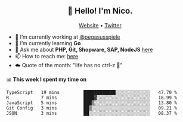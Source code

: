 <h2 align="center">👋 Hello! I'm Nico.</h2>
<p align="center">
  <a href="https://gruselhaus.com">Website</a> •
  <a href="https://twitter.com/NicoFinkernagel">Twitter</a>
</p>


- 🔭 I’m currently working at [@pegasusspiele](https://pegasus.de/en)
- 🌱 I’m currently learning **Go**
- 💬 Ask me about **PHP, Git, Shopware, SAP, NodeJS** [here](https://github.com/gruselhaus/gruselhaus/issues)
- 📫 How to reach me: [here](https://github.com/gruselhaus/gruselhaus/issues)
- ☁️ Quote of the month: "life has no ctrl-z 🌴"

📊 **This week I spent my time on**
<!--START_SECTION:waka-->
```text
TypeScript   19 mins         ████████████░░░░░░░░░░░░░   47.70 % 
R            7 mins          ████▓░░░░░░░░░░░░░░░░░░░░   18.99 % 
JavaScript   5 mins          ███▒░░░░░░░░░░░░░░░░░░░░░   13.80 % 
Git Config   3 mins          ██▒░░░░░░░░░░░░░░░░░░░░░░   09.21 % 
JSON         3 mins          ██░░░░░░░░░░░░░░░░░░░░░░░   08.37 % 
```
<!--END_SECTION:waka-->
